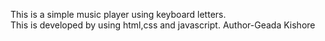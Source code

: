 This is a simple music player using keyboard letters.
<br>
This is developed by using html,css and javascript.
Author-Geada Kishore
